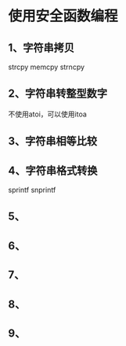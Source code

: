 # 使用安全函数编程

## 1、字符串拷贝
strcpy
memcpy
strncpy

## 2、字符串转整型数字
不使用atoi，可以使用itoa


## 3、字符串相等比较
## 4、字符串格式转换
sprintf
snprintf

## 5、
## 6、
## 7、
## 8、
## 9、


